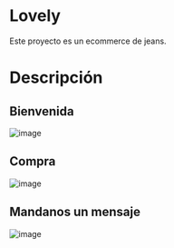 # Lovely

Este proyecto es un ecommerce de jeans.
# Descripción
## Bienvenida
![image](https://github.com/Gabriela0012/proyecto_final_JavaScript/blob/main/img/index.gif)
## Compra
![image](https://github.com/Gabriela0012/proyecto_final_JavaScript/blob/main/img/compra.gif)
## Mandanos un mensaje
![image](https://github.com/Gabriela0012/proyecto_final_JavaScript/blob/main/img/mensaje.gif)
